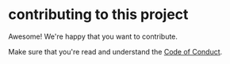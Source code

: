 contributing to this project
================================================================================

Awesome!  We're happy that you want to contribute.

Make sure that you're read and understand the [Code of Conduct].

[Code of Conduct]: CODE_OF_CONDUCT.md
